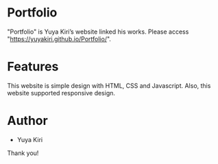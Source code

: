 # Portfolio

"Portfolio" is Yuya Kiri’s website linked his works.
Please access "https://yuyakiri.github.io/Portfolio/".


# Features

This website is simple design with HTML, CSS and Javascript.
Also, this website supported responsive design.


# Author

* Yuya Kiri


Thank you!
